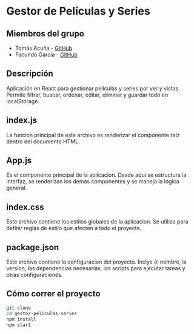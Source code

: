 # Gestor de Películas y Series 

## Miembros del grupo
- Tomás Acuña - [GitHub](https://github.com/TomasAcua)
- Facundo Garcia - [GitHub](https://github.com/FacuGarcia05)

## Descripción
Aplicación en React para gestionar películas y series por ver y vistas. Permite filtrar, buscar, ordenar, editar, eliminar y guardar todo en localStorage.

## index.js
La funcion principal de  este archivo es renderizar el componente raíz dentro del documento HTML.

## App.js
Es el componente principal de la aplicacion. Desde aqui se estructura la interfaz, se renderizan los demás componentes y se maneja la lógica general.

## index.css
Este archivo contiene los estilos globales de la aplicacion. Se utiliza para definir reglas de estilo que afecten a todo el proyecto.

## package.json
Este archivo contiene la configuracion del proyecto. Inclye el nombre, la version, las dependencias necesarias, los scripts para ejecutar tareas y otras configuraciones.

## Cómo correr el proyecto
```bash
git clone 
cd gestor-peliculas-series
npm install
npm start
